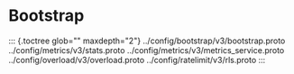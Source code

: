 Bootstrap
=========

::: {.toctree glob="" maxdepth="2"}
../config/bootstrap/v3/bootstrap.proto ../config/metrics/v3/stats.proto
../config/metrics/v3/metrics_service.proto
../config/overload/v3/overload.proto ../config/ratelimit/v3/rls.proto
:::
